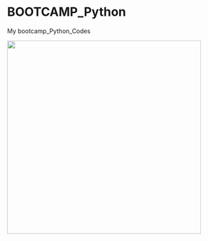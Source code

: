 # BOOTCAMP_Python
My bootcamp_Python_Codes

<img src="https://summerofcode.withgoogle.com/static/img/home-banner-world.png" width="450"> 

